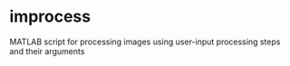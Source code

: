 # improcess
MATLAB script for processing images using user-input processing steps and their arguments
